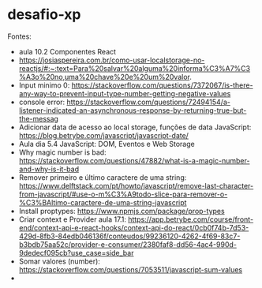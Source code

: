 # desafio-xp

Fontes:

- aula 10.2 Componentes React
- https://josiaspereira.com.br/como-usar-localstorage-no-reactjs/#:~:text=Para%20salvar%20alguma%20informa%C3%A7%C3%A3o%20no,uma%20chave%20e%20um%20valor.
- Input minimo 0: https://stackoverflow.com/questions/7372067/is-there-any-way-to-prevent-input-type-number-getting-negative-values
- console error: https://stackoverflow.com/questions/72494154/a-listener-indicated-an-asynchronous-response-by-returning-true-but-the-messag
- Adicionar data de acesso ao local storage, funções de data JavaScript: https://blog.betrybe.com/javascript/javascript-date/
- Aula dia 5.4 JavaScript: DOM, Eventos e Web Storage
- Why magic number is bad: https://stackoverflow.com/questions/47882/what-is-a-magic-number-and-why-is-it-bad
- Remover primeiro e último caractere de uma string: https://www.delftstack.com/pt/howto/javascript/remove-last-character-from-javascript/#use-o-m%C3%A9todo-slice-para-remover-o-%C3%BAltimo-caractere-de-uma-string-javascript
- Install proptypes: https://www.npmjs.com/package/prop-types
- Criar context e Provider aula 17.1: https://app.betrybe.com/course/front-end/context-api-e-react-hooks/context-api-do-react/0cb0f74b-7d53-429d-8fb3-84edb046136f/conteudos/99236120-4262-4f69-83c7-b3bdb75aa52c/provider-e-consumer/2380faf8-dd56-4ac4-990d-9dedecf095cb?use_case=side_bar
- Somar valores (number): https://stackoverflow.com/questions/7053511/javascript-sum-values
- 



